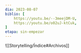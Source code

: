 ```yaml
---
dia: 2023-08-07
biblio: [
	https://youtu.be/--3meejDM-U,
	https://youtu.be/o02uJ-ktCuk,
]
etapa: sin-empezar
---
```










![[Storytelling/Índice#Archivos]]
